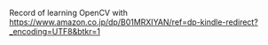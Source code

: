 Record of learning OpenCV with https://www.amazon.co.jp/dp/B01MRXIYAN/ref=dp-kindle-redirect?_encoding=UTF8&btkr=1
